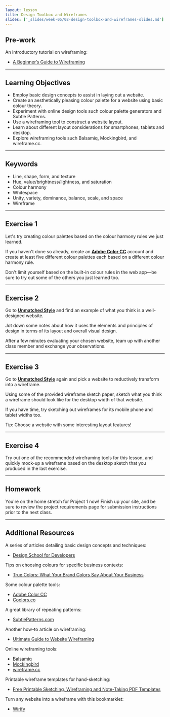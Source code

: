 ```yaml
---
layout: lesson
title: Design Toolbox and Wireframes
slides: ['_slides/week-05/02-design-toolbox-and-wireframes-slides.md']
---
```


## Pre-work

An introductory tutorial on wireframing:

- [A Beginner’s Guide to Wireframing](http://webdesign.tutsplus.com/tutorials/a-beginners-guide-to-wireframing--webdesign-7399)

---

## Learning Objectives

- Employ basic design concepts to assist in laying out a website.
- Create an aesthetically pleasing colour palette for a website using basic colour theory.
- Experiment with online design tools such colour palette generators and Subtle Patterns.
- Use a wireframing tool to construct a website layout.
- Learn about different layout considerations for smartphones, tablets and desktop.
- Explore wireframing tools such Balsamiq, Mockingbird, and wireframe.cc.

---

## Keywords

- Line, shape, form, and texture
- Hue, value/brightness/lightness, and saturation
- Colour harmony
- Whitespace
- Unity, variety, dominance, balance, scale, and space
- Wireframe

---

## Exercise 1

Let's try creating colour palettes based on the colour harmony rules we just learned.

If you haven't done so already, create an **[Adobe Color CC](https://color.adobe.com/)** account and create at least five different colour palettes each based on a different colour harmony rule.

Don't limit yourself based on the built-in colour rules in the web app&mdash;be sure to try out some of the others you just learned too.

---

## Exercise 2

Go to **[Unmatched Style](http://unmatchedstyle.com/)** and find an example of what you think is a well-designed website.

Jot down some notes about how it uses the elements and principles of design in terms of its layout and overall visual design.

After a few minutes evaluating your chosen website, team up with another class member and exchange your observations.

---

## Exercise 3

Go to **[Unmatched Style](http://unmatchedstyle.com/)** again and pick a website to reductively transform into a wireframe.

Using some of the provided wireframe sketch paper, sketch what you think a wireframe should look like for the desktop width of that website.

If you have time, try sketching out wireframes for its mobile phone and tablet widths too.

Tip: Choose a website with some interesting layout features!

---

## Exercise 4

Try out one of the recommended wireframing tools for this lesson, and quickly mock-up a wireframe based on the desktop sketch that you produced in the last exercise.

---

## Homework

You're on the home stretch for Project 1 now! Finish up your site, and be sure to review the project requirements page for submission instructions prior to the next class.

---

## Additional Resources

A series of articles detailing basic design concepts and techniques:

- [Design School for Developers](http://webdesign.tutsplus.com/series/design-school-for-developers--webdesign-13793)

Tips on choosing colours for specific business contexts:

- [True Colors: What Your Brand Colors Say About Your Business](http://www.columnfivemedia.com/work-items/infographic-true-colors-what-your-brand-colors-say-about-your-business)

Some colour palette tools:

- [Adobe Color CC](https://color.adobe.com/)
- [Coolors.co](http://coolors.co/)

A great library of repeating patterns:

- [SubtlePatterns.com](http://www.subtlepatterns.com)

Another how-to article on wireframing:

- [Ultimate Guide to Website Wireframing](http://sixrevisions.com/user-interface/website-wireframing/)

Online wireframing tools:

- [Balsamiq](http://www.balsamiq.com)
- [Mockingbird](http://www.gomockingbird.com)
- [wireframe.cc](https://wireframe.cc/)

Printable wireframe templates for hand-sketching:

- [Free Printable Sketching, Wireframing and Note-Taking PDF Templates](http://www.smashingmagazine.com/2010/03/29/free-printable-sketching-wireframing-and-note-taking-pdf-templates/)

Turn any website into a wireframe with this bookmarklet:

- [Wirify](http://www.wirify.com/)
